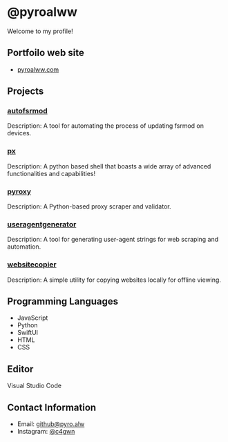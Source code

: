 # @pyroalww

Welcome to my profile!
## Portfoilo web site
-  [pyroalww.com](https:/pyroalww.github.io/pyroalw)
## Projects

### [autofsrmod](https://github.com/pyroalww/autofsrmod)
Description: A tool for automating the process of updating fsrmod on devices.

### [px](https://github.com/pyroalww/px)
Description: A python based shell that boasts a wide array of advanced functionalities and capabilities!

### [pyroxy](https://github.com/pyroalww/pyroxy)
Description: A Python-based proxy scraper and validator.

### [useragentgenerator](https://github.com/pyroalww/useragentgenerator)
Description: A tool for generating user-agent strings for web scraping and automation.

### [websitecopier](https://github.com/pyroalww/websitecopier)
Description: A simple utility for copying websites locally for offline viewing.

## Programming Languages

- JavaScript
- Python
- SwiftUI
- HTML
- CSS

## Editor

Visual Studio Code


## Contact Information

- Email: [github@pyro.alw](mailto:lolpyro@proton.me)
- Instagram: [@c4gwn](https:/instagram.com/c4gwn)

